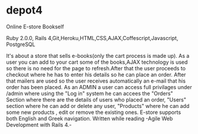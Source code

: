 depot4
======

Online E-store Bookself

Ruby 2.0.0, Rails 4,Git,Heroku,HTML,CSS,AJAX,Coffescript,Javascript, PostgreSQL


It's about a store that sells e-books(only the cart process is made up). 
As a user you can add to your cart some of the books,AJAX technology is used so there is no need for the page to refresh.After that the user proceeds to checkout where he has to enter his details so he can place an order. After that mailers are used so the user receives automatically an e-mail that his order has been placed.
As an ADMIN a user can access full privilages under /admin where using the "Log in" system he can accees the "Orders" Section where there are the details of users who placed an order, "Users" section where he can add or delete any user, "Products" where he can add some new products , edit or remove the existing ones. E-store supports both English and Greek navigation.
Written while reading -Agile Web Development with Rails 4.-



